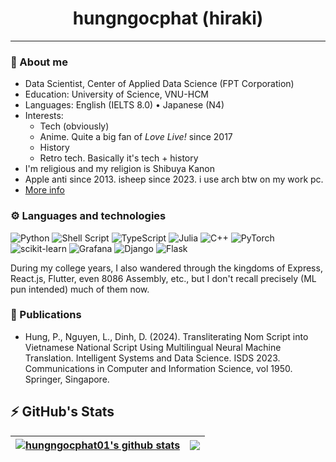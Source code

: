 <div align="center">
  <div>
    <h1> hungngocphat (hiraki) </h1> 
  </div>
</div>

<!--
<div align="center">  
    <a href="https://hungngocphat01.github.io/" target="_blank">
        <img src=https://img.shields.io/badge/Portfolio-hungngocphat01-%234ea94b?&labelColor=101010&style=for-the-badge alt=portfolio style="margin-bottom: 5px;" height="26" />
    </a>
    <a href="https://linkedin.com/in/hungngocphat-hcmus" target="_blank">
        <img src=https://img.shields.io/badge/hungngocphat-blue?style=for-the-badge&logo=linkedin&logoColor=white alt=linkedin style="margin-bottom: 5px;" height="26" />
    </a>
    <a href="https://t.me/hiraki01" target="_blank">
        <img src=https://img.shields.io/badge/@hiraki01-2CA5E0?style=for-the-badge&logo=telegram&logoColor=white style="margin-bottom: 5px;" height="26"/>
  </a>
      <a href="mailto:hungngocphat01@gmail.com" target="_blank">
        <img src=https://img.shields.io/badge/hungngocphat01-D14836?style=for-the-badge&logo=gmail&logoColor=white style="margin-bottom: 5px;" height="26" />
    </a>
</div>
-->
  
--------------------------

### 💬 About me
- Data Scientist, Center of Applied Data Science (FPT Corporation)
- Education: University of Science, VNU-HCM
- Languages: English (IELTS 8.0) • Japanese (N4)
- Interests:  
  - Tech (obviously)
  - Anime. Quite a big fan of _Love Live!_ since 2017
  - History
  - Retro tech. Basically it's tech + history
- I'm religious and my religion is Shibuya Kanon
- Apple anti since 2013. isheep since 2023. i use arch btw on my work pc.
- [More info](https://hungngocphat01.github.io)

### ⚙️ Languages and technologies
![Python](https://img.shields.io/badge/python-3670A0?style=for-the-badge&logo=python&logoColor=ffdd54) ![Shell Script](https://img.shields.io/badge/shell_script-%23121011.svg?style=for-the-badge&logo=gnu-bash&logoColor=white) ![TypeScript](https://img.shields.io/badge/typescript-%23007ACC.svg?style=for-the-badge&logo=typescript&logoColor=white) ![Julia](https://img.shields.io/badge/-Julia-9558B2?style=for-the-badge&logo=julia&logoColor=white) ![C++](https://img.shields.io/badge/c++-%2300599C.svg?style=for-the-badge&logo=c%2B%2B&logoColor=white) ![PyTorch](https://img.shields.io/badge/PyTorch-%23EE4C2C.svg?style=for-the-badge&logo=PyTorch&logoColor=white) ![scikit-learn](https://img.shields.io/badge/scikit--learn-%23F7931E.svg?style=for-the-badge&logo=scikit-learn&logoColor=white)
 ![Grafana](https://img.shields.io/badge/grafana-%23F46800.svg?style=for-the-badge&logo=grafana&logoColor=white) ![Django](https://img.shields.io/badge/django-%23092E20.svg?style=for-the-badge&logo=django&logoColor=white) ![Flask](https://img.shields.io/badge/flask-%23000.svg?style=for-the-badge&logo=flask&logoColor=white)

During my college years, I also wandered through the kingdoms of Express, React.js, Flutter, even 8086 Assembly, etc., but I don't recall precisely (ML pun intended) much of them now.

### 📖 Publications
- Hung, P., Nguyen, L., Dinh, D. (2024). Transliterating Nom Script into Vietnamese National Script Using Multilingual Neural Machine Translation. Intelligent Systems and Data Science. ISDS 2023. Communications in Computer and Information Science, vol 1950. Springer, Singapore.



## ⚡ GitHub's Stats

<div align="center">

| <a href="https://github.com/hungngocphat01"><img align="center" src="https://github-readme-stats.vercel.app/api?username=hungngocphat01&show_icons=true&include_all_commits=true&count_private=true&hide_border=true&theme=react" alt="hungngocphat01's github stats" /></a> | <a href="https://github.com/hungngocphat01"><img align="center" src="https://github-readme-stats.vercel.app/api/top-langs/?username=hungngocphat01&layout=compact&hide_border=true&hide=html,jupyter%20notebook&langs_count=10&theme=react&exclude_repo=HCMUS-NachOS-Project,OpenCore-Thinkpad-T430s" /></a> |
| ------------- | ------------- |
  
</div>

